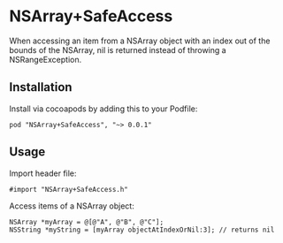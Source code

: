 NSArray+SafeAccess
=========

When accessing an item from a NSArray object with an index out of the bounds of the NSArray, nil is returned instead of throwing a NSRangeException.

## Installation
Install via cocoapods by adding this to your Podfile:

	pod "NSArray+SafeAccess", "~> 0.0.1"

## Usage

Import header file:

	#import "NSArray+SafeAccess.h"
	
Access items of a NSArray object:

	NSArray *myArray = @[@"A", @"B", @"C"];
	NSString *myString = [myArray objectAtIndexOrNil:3]; // returns nil

